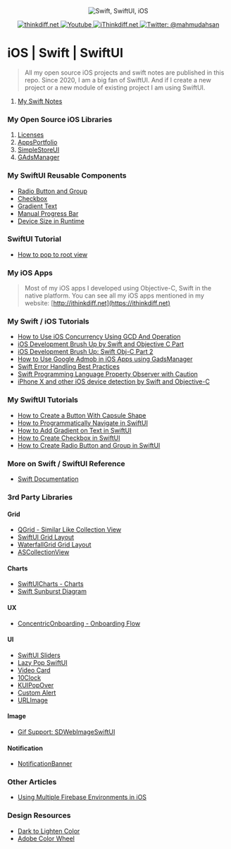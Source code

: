 <p align="center">
    <img src="cover.png" alt="Swift, SwiftUI, iOS" />
</p>
<p align="center">
    <a href="http://thinkdiff.net/">
        <img src="https://img.shields.io/badge/blog-thinkdiff.net-brightgreen.svg" alt="thinkdiff.net" />
    </a>
    <a href="https://www.youtube.com/channel/UCtHlgyUw0wLE5Ous9swfFlg">
        <img src="https://img.shields.io/badge/my-youtube channel-red.svg" alt="Youtube" />
    </a>
    <a href="https://ithinkdiff.net/">
        <img src="https://img.shields.io/badge/my-apps-yellow.svg" alt="iThinkdiff.net" />
    </a>
    <a href="https://twitter.com/mahmudahsan">
        <img src="https://img.shields.io/badge/contact%40-mahmudahsan-blue.svg" alt="Twitter: @mahmudahsan" />
    </a>
</p>

# iOS | Swift | SwiftUI

> All my open source iOS projects and swift notes are published in this repo.
> Since 2020, I am a big fan of SwiftUI. And if I create a new project
> or a new module of existing project I am using SwiftUI.

1. [My Swift Notes](swift.md)

### My Open Source iOS Libraries

1. [Licenses](https://github.com/mahmudahsan/Licenses)
2. [AppsPortfolio](https://github.com/mahmudahsan/AppsPortfolio)
3. [SimpleStoreUI](https://github.com/mahmudahsan/SimpleStoreUI)
4. [GAdsManager](https://github.com/mahmudahsan/GAdsManager)

### My SwiftUI Reusable Components
- [Radio Button and Group](https://thinkdiff.net/ios/how-to-create-radio-button-and-group-in-swiftui/)
- [Checkbox](https://thinkdiff.net/ios/how-to-create-checkbox-in-swiftui/)
- [Gradient Text](https://thinkdiff.net/ios/swiftui-how-to-add-gradient-on-text/)
- [Manual Progress Bar](https://thinkdiff.net/ios/swiftui-how-to-create-a-manual-progress-bar/)
- [Device Size in Runtime](https://thinkdiff.net/ios/swiftui-how-to-get-device-size/)

### SwiftUI Tutorial
- [How to pop to root view](https://thinkdiff.net/ios/swiftui-how-to-pop-to-root-view/)

### My iOS Apps 

> Most of my iOS apps I developed using Objective-C, Swift in the native platform. You can see all my iOS apps mentioned in my website: [http://ithinkdiff.net](https://ithinkdiff.net)

### My Swift / iOS Tutorials

- [How to Use iOS Concurrency Using GCD And Operation](https://medium.com/@mahmudahsan/ios-concurrency-using-gcd-and-operations-using-swift-brush-up-5adad60be440)
- [iOS Development Brush Up by Swift and Objective C Part](https://thinkdiff.net/mobile/ios-development-knowledge-brush-up-10-10-part-1/)
- [iOS Development Brush Up: Swift Obj-C Part 2](https://thinkdiff.net/mobile/ios-development-knowledge-brush-up-10-10-part-2/)
- [How to Use Google Admob in iOS Apps using GadsManager](https://thinkdiff.net/ios/how-to-google-admob-in-ios-using-gadsmanager/)
- [Swift Error Handling Best Practices](https://thinkdiff.net/ios/swift-error-handling-best-practices-example-tutorial/)
- [Swift Programming Language Property Observer with Caution](https://thinkdiff.net/ios/swift-programming-language-property-observer-caution/)
- [iPhone X and other iOS device detection by Swift and Objective-C](https://thinkdiff.net/mobile/iphone-x-and-other-ios-device-detection-by-swift-and-objective-c/)

### My SwiftUI Tutorials
- [How to Create a Button With Capsule Shape](https://thinkdiff.net/ios/swiftui-how-to-create-a-button-with-capsule-shape/)
- [How to Programmatically Navigate in SwiftUI](https://medium.com/@mahmudahsan/how-to-programmatically-navigate-in-swiftui-387b44254bc6)
- [How to Add Gradient on Text in SwiftUI](https://medium.com/@mahmudahsan/swiftui-how-to-add-gradient-on-text-23f2d14b0476)
- [How to Create Checkbox in SwiftUI](https://medium.com/@mahmudahsan/how-to-create-checkbox-in-swiftui-ad08e285ab3d)
- [How to Create Radio Button and Group in SwiftUI](https://medium.com/@mahmudahsan/how-to-create-radio-button-and-group-in-swiftui-46b34e0ba69a)

### More on Swift / SwiftUI Reference
- [Swift Documentation](https://sarunw.com/posts/swift-documentation/)

### 3rd Party Libraries
#### Grid
- [QGrid - Similar Like Collection View](https://github.com/Q-Mobile/QGrid)
- [SwiftUI Grid Layout](https://github.com/spacenation/swiftui-grid)
- [WaterfallGrid Grid Layout](https://github.com/mahmudahsan/WaterfallGrid)
- [ASCollectionView](https://github.com/apptekstudios/ASCollectionView)

#### Charts
- [SwiftUICharts - Charts](https://github.com/AppPear/ChartView)
- [Swift Sunburst Diagram](https://github.com/lludo/SwiftSunburstDiagram)

#### UX
- [ConcentricOnboarding - Onboarding Flow](https://github.com/exyte/ConcentricOnboarding)

#### UI
- [SwiftUI Sliders](https://github.com/mahmudahsan/swiftui-sliders)
- [Lazy Pop SwiftUI](https://github.com/joehinkle11/Lazy-Pop-SwiftUI)
- [Video Card](https://github.com/jboullianne/VideoCard)
- [10Clock](https://github.com/joedaniels29/10Clock)
- [KUIPopOver](https://github.com/Kofktu/KUIPopOver)
- [Custom Alert](https://github.com/krishnads/KCustomAlert)
- [URLImage](https://github.com/dmytro-anokhin/url-image)

#### Image
- [Gif Support: SDWebImageSwiftUI](https://sdwebimage.github.io/SDWebImageSwiftUI/)

#### Notification
- [NotificationBanner](https://github.com/Daltron/NotificationBanner)

### Other Articles
- [Using Multiple Firebase Environments in iOS](https://medium.com/rocket-fuel/using-multiple-firebase-environments-in-ios-12b204cfa6c0)

### Design Resources
- [Dark to Lighten Color](https://pinetools.com/lighten-color)
- [Adobe Color Wheel](https://color.adobe.com/create/color-wheel)
